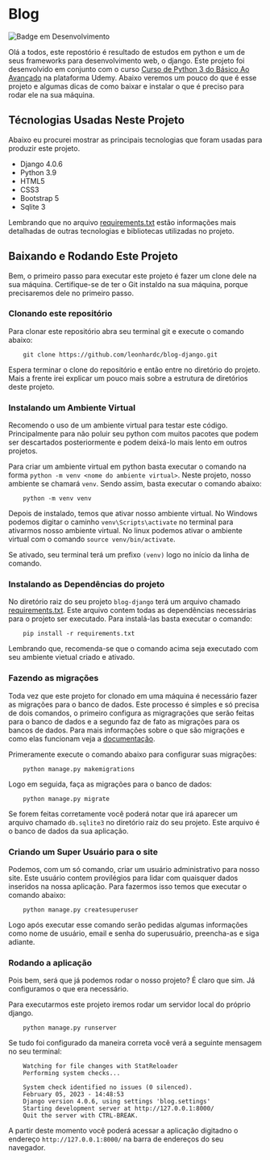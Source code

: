 # **Blog**

![Badge em Desenvolvimento](http://img.shields.io/static/v1?label=STATUS&message=CONCLUIDO&color=GREEN&style=for-the-badge)

Olá a todos, este repostório é resultado de estudos em python e um de seus frameworks para desenvolvimento web, o django. Este projeto foi desenvolvido em conjunto com o curso [Curso de Python 3 do Básico Ao Avançado](https://www.udemy.com/course/python-3-do-zero-ao-avancado/) na plataforma Udemy. 
Abaixo veremos um pouco do que é esse projeto e algumas dicas de como baixar e instalar o que é preciso para rodar ele na sua máquina.



## **Técnologias Usadas Neste Projeto** 

Abaixo eu procurei mostrar as principais tecnologias que foram usadas para produzir este projeto.

* Django 4.0.6
* Python 3.9
* HTML5
* CSS3
* Bootstrap 5
* Sqlite 3

Lembrando que no arquivo [requirements.txt](./requirements.txt) estão informações mais detalhadas de outras tecnologias e bibliotecas utilizadas no projeto.

## **Baixando e Rodando Este Projeto**

Bem, o primeiro passo para executar este projeto é fazer um clone dele na sua máquina. Certifique-se de ter o Git instaldo na sua máquina, porque precisaremos dele no primeiro passo.

### **Clonando este repositório**

Para clonar este repositório abra seu terminal git e execute o comando abaixo:

```
    git clone https://github.com/leonhardc/blog-django.git
```

Espera terminar o clone do repositório e então entre no diretório do projeto. Mais a frente irei explicar um pouco mais sobre a estrutura de diretórios deste projeto. 

### **Instalando um Ambiente Virtual**

Recomendo o uso de um ambiente virtual para testar este código. Principalmente para não poluir seu python com muitos pacotes que podem ser descartados posteriormente e podem deixá-lo mais lento em outros projetos.

Para criar um ambiente virtual em python basta executar o comando na forma `python -m venv <nome do ambiente virtual>`. Neste projeto, nosso ambiente se chamará `venv`. Sendo assim, basta executar o comando abaixo:

```
    python -m venv venv
```

Depois de instalado, temos que ativar nosso ambiente virtual. No Windows podemos digitar o caminho `venv\Scripts\activate` no terminal para ativarmos nosso ambiente virtual. No linux podemos ativar o ambiente virtual com o comando `source venv/bin/activate`. 

Se ativado, seu terminal terá um prefixo `(venv)` logo no início da linha de comando.

### **Instalando as Dependências do projeto**

No diretório raiz do seu projeto `blog-django` terá um arquivo chamado [requirements.txt](./requirements.txt). Este arquivo contem todas as dependências necessárias para o projeto ser executado. Para instalá-las basta executar o comando:

```
    pip install -r requirements.txt
```

Lembrando que, recomenda-se que o comando acima seja executado com seu ambiente vietual criado e ativado.

### **Fazendo as migrações**

Toda vez que este projeto for clonado em uma máquina é necessário fazer as migrações para o banco de dados. Este processo é simples e só precisa de dois comandos, o primeiro configura as migragrações que serão feitas para o banco de dados e a segundo faz de fato as migrações para os bancos de dados. Para mais informações sobre o que são migrações e como elas funcionam veja a [documentação](https://docs.djangoproject.com/en/4.1/topics/migrations/).

Primeramente execute o comando abaixo para configurar suas migrações:

```
    python manage.py makemigrations
```

Logo em seguida, faça as migrações para o banco de dados:

```
    python manage.py migrate
```

Se forem feitas corretamente você poderá notar que irá aparecer um arquivo chamado `db.sqlite3` no diretório raiz do seu projeto. Este arquivo é o banco de dados da sua aplicação. 

### **Criando um Super Usuário para o site**

Podemos, com um só comando, criar um usuário administrativo para nosso site. Este usuário contem provilégios para lidar com quaisquer dados inseridos na nossa aplicação. Para fazermos isso temos que executar o comando abaixo:

```
    python manage.py createsuperuser
```

Logo após executar esse comando serão pedidas algumas informações como nome de usuário, email e senha do superusuário, preencha-as e siga adiante.

### **Rodando a aplicação**

Pois bem, será que já podemos rodar o nosso projeto? É claro que sim. Já configuramos o que era necessário.

Para executarmos este projeto iremos rodar um servidor local do próprio django.

```
    python manage.py runserver
```

Se tudo foi configurado da maneira correta você verá a seguinte mensagem no seu terminal:

```
    Watching for file changes with StatReloader
    Performing system checks...

    System check identified no issues (0 silenced).
    February 05, 2023 - 14:48:53
    Django version 4.0.6, using settings 'blog.settings'
    Starting development server at http://127.0.0.1:8000/
    Quit the server with CTRL-BREAK.
```
A partir deste momento você poderá acessar a aplicação digitadno o endereço `http://127.0.0.1:8000/` na barra de endereços do seu navegador.
